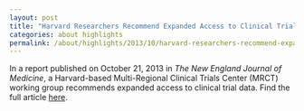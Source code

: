 ```yaml
---
layout: post
title: "Harvard Researchers Recommend Expanded Access to Clinical Trial Data "
categories: about highlights
permalink: /about/highlights/2013/10/harvard-researchers-recommend-expanded-access-clinical-trial-data/index.html
---
```

<p>In a report published on October 21, 2013 in <em>The New England Journal of Medicine</em>, a Harvard-based Multi-Regional Clinical Trials Center (MRCT) working group recommends expanded access to clinical trial data. Find the full article <a href="http://www.sciencecodex.com/harvard_researchers_pharma_experts_offer_recommendations_to_expand_access_to_clinical_trial_data-121428" target="_blank">here</a>.</p>